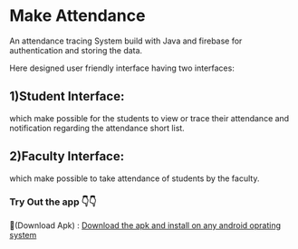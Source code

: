# Make Attendance
An attendance tracing System build with Java and firebase for authentication and storing the data.

Here designed user friendly interface having two interfaces:
## 1)Student Interface:
which make possible for the students to view or trace their attendance and notification regarding the attendance short list.
## 2)Faculty Interface:
which make possible to take attendance of students by the faculty.

### Try Out the app 👇👇 
🔗(Download Apk) : [Download the apk and install on any android oprating system](https://drive.google.com/file/d/1Pmm8hR8yhPa1xDpo-hr49rY90cRNgzeD/view?usp=drive_link)

